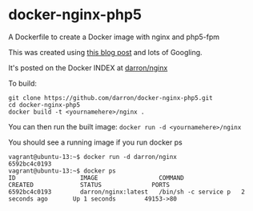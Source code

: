 docker-nginx-php5
=================

A Dockerfile to create a Docker image with nginx and php5-fpm

This was created using [this blog post](http://hotcashew.com/2013/07/lemp-stack-in-a-docker-io-container/) and lots of Googling.

It's posted on the Docker INDEX at [darron/nginx](https://index.docker.io/u/darron/nginx/)

To build:

```
git clone https://github.com/darron/docker-nginx-php5.git
cd docker-nginx-php5
docker build -t <yournamehere>/nginx .
```

You can then run the built image: `docker run -d <yournamehere>/nginx`

You should see a running image if you run docker ps

```
vagrant@ubuntu-13:~$ docker run -d darron/nginx
6592bc4c0193
vagrant@ubuntu-13:~$ docker ps
ID                  IMAGE                 COMMAND                CREATED             STATUS              PORTS
6592bc4c0193        darron/nginx:latest   /bin/sh -c service p   2 seconds ago       Up 1 seconds        49153->80
```

